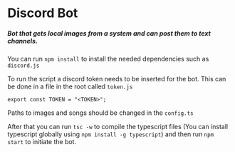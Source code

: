 # Discord Bot

##### Bot that gets local images from a system and can post them to text channels.

You can run `npm install` to install the needed dependencies such as `discord.js`<br/>

To run the script a discord token needs to be inserted for the bot. This can be done in a file in the root called `token.js`<br/>

```
export const TOKEN = "<TOKEN>";
```

Paths to images and songs should be changed in the `config.ts`<br/>

After that you can run `tsc -w` to compile the typescript files (You can install typescript globally using `npm install -g typescript`) and then run `npm start` to initiate the bot.
